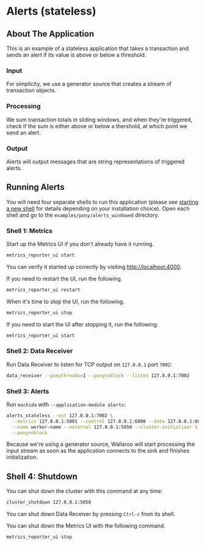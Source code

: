 # Alerts (stateless)

## About The Application

This is an example of a stateless application that takes a transaction
and sends an alert if its value is above or below a threshold.

### Input

For simplicity, we use a generator source that creates a stream of transaction
objects.

### Processing

We sum transaction totals in sliding windows, and when they're triggered, check if the sum is either above or below a thershold, at which point we send an alert.

### Output

Alerts will output messages that are string representations of triggered
alerts. 

## Running Alerts

You will need four separate shells to run this application (please see [starting a new shell](https://docs.wallaroolabs.com/book/getting-started/starting-a-new-shell.html) for details depending on your installation choice). Open each shell and go to the `examples/pony/alerts_windowed` directory.

### Shell 1: Metrics

Start up the Metrics UI if you don't already have it running.

```bash
metrics_reporter_ui start
```

You can verify it started up correctly by visiting [http://localhost:4000](http://localhost:4000).

If you need to restart the UI, run the following.

```bash
metrics_reporter_ui restart
```

When it's time to stop the UI, run the following.

```bash
metrics_reporter_ui stop
```

If you need to start the UI after stopping it, run the following.

```bash
metrics_reporter_ui start
```

### Shell 2: Data Receiver

Run Data Receiver to listen for TCP output on `127.0.0.1` port `7002`:

```bash
data_receiver --ponythreads=1 --ponynoblock --listen 127.0.0.1:7002
```

### Shell 3: Alerts

Run `machida` with `--application-module alerts`:

```bash
alerts_stateless --out 127.0.0.1:7002 \
  --metrics 127.0.0.1:5001 --control 127.0.0.1:6000 --data 127.0.0.1:6001 \
  --name worker-name --external 127.0.0.1:5050 --cluster-initializer \
  --ponynoblock
```

Because we're using a generator source, Wallaroo will start processing the input stream as soon as the application connects to the sink and finishes
initialization.

## Shell 4: Shutdown

You can shut down the cluster with this command at any time:

```bash
cluster_shutdown 127.0.0.1:5050
```

You can shut down Data Receiver by pressing `Ctrl-c` from its shell.

You can shut down the Metrics UI with the following command.

```bash
metrics_reporter_ui stop
```
